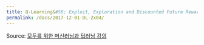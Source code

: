 ```yaml
---
title: Q-Learning&#58; Exploit, Exploration and Discounted Future Reward
permalink: /docs/2017-12-01-DL-2x04/
---
```


Source: [모두를 위한 머신러닝과 딥러닝 강의](http://hunkim.github.io/ml/)
<script>
	embedPDF({url:'https://hunkim.github.io/ml/RL/rl04.pdf', height:'624px', id:0});
	embedPDF({url:'https://hunkim.github.io/ml/RL/rl-l04.pdf', height:'624px', id:1});
</script>